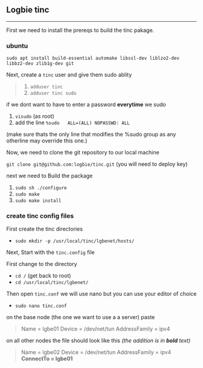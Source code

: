 Logbie tinc
------------
***
First we need to install the prereqs to build the tinc pakage.
### ubuntu
`sudo apt install build-essential automake libssl-dev liblzo2-dev libbz2-dev zlib1g-dev git`

Next, create a `tinc` user and give them sudo ablity

>1) `adduser tinc`
>2) `adduser tinc sudo`

if we dont want to have to enter a password **everytime** we sudo 

 1) `visudo` (as root)
 2) add the line `%sudo   ALL=(ALL) NOPASSWD: ALL`
 
 (make sure thats the only line that modifies the %sudo group as any otherline may override this one.)

Now, we need to clone the git repository to our local machine

`git clone git@github.com:logbie/tinc.git`
(you will need to deploy key)

next we need to Build the package

1) `sudo sh ./configure`
2) `sudo make`
3) `sudo make install`

### create tinc config files

First create the tinc directories

* `sudo mkdir -p /usr/local/tinc/lgbenet/hosts/`

Next, Start with the `tinc.config` file

First change to the directory
* `cd /` (get back to root)
* `cd /usr/local/tinc/lgbenet/`

 Then open `tinc.conf` we will use nano but you can use your editor of choice
 
 * `sudo nano tinc.conf`
 
on the base node (the one we want to use a a server) paste

> Name = lgbe01
> Device = /dev/net/tun
> AddressFamily = ipv4

on all other nodes the file should look like this *(the addition is in **bold** text)*

> Name = lgbe02 
> Device = /dev/net/tun
> AddressFamily = ipv4
> **ConnectTo = lgbe01** 
